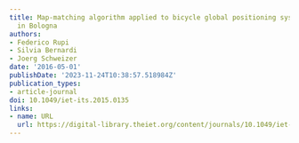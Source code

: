 ```yaml
---
title: Map-matching algorithm applied to bicycle global positioning system traces
  in Bologna
authors:
- Federico Rupi
- Silvia Bernardi
- Joerg Schweizer
date: '2016-05-01'
publishDate: '2023-11-24T10:38:57.518984Z'
publication_types:
- article-journal
doi: 10.1049/iet-its.2015.0135
links:
- name: URL
  url: https://digital-library.theiet.org/content/journals/10.1049/iet-its.2015.0135
---
```

